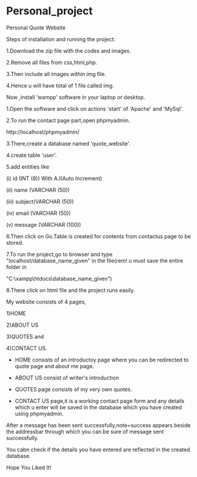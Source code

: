 # Personal_project

Personal Quote Website

Steps of installation and running the project:

1.Download the zip file with the codes and images.

2.Remove all files from css,html,php.

3.Then include all images within img file.

4.Hence u will have total of 1 file called img.

Now ,install 'wampp' software in your laptop or desktop.

1.Open the software and click on actions 'start' of 'Apache' and 'MySql'.

2.To run the contact page part,open phpmyadmin.

  http://localhost/phpmyadmin/
  
3.There,create a database named 'quote_website'.

4.create table 'user'.

5.add entities like

  (i) id (INT (8)) With A.I(Auto Increment)
  
  (ii) name (VARCHAR (50))
  
  (iii) subject(VARCHAR (50))
  
  (iv) email (VARCHAR (50))
  
  (v) message (VARCHAR (100))
  
6.Then click on Go.Table is created for contents from contactus page to be stored.

7.To run the project,go to browser and type "localhost/database_name_given" in the file(rem! u must save the entire folder in

  "C:\xampp\htdocs\database_name_given")
  
8.There click on html file and the project runs easily.
  
 My website consists of 4 pages,
 
 1)HOME
 
 2)ABOUT US
 
 3)QUOTES and 
 
 4)CONTACT US.
 
 - HOME consists of an introductoy page where you can be redirected to quote page and about me page.
 
 - ABOUT US consist of writer's introduction
 
 - QUOTES page consists of my very own quotes.
 
 - CONTACT US page,it is a working contact page form and any details which u enter will be saved in the database which you have created using phpmyadmin.
 
 After a message has been sent successfully,note=success appears beside the addressbar through which you can be sure of message sent successfully.
 
 You cabn check if the details you have entered are reflected in the created database.
 
 
 Hope You Liked It!
